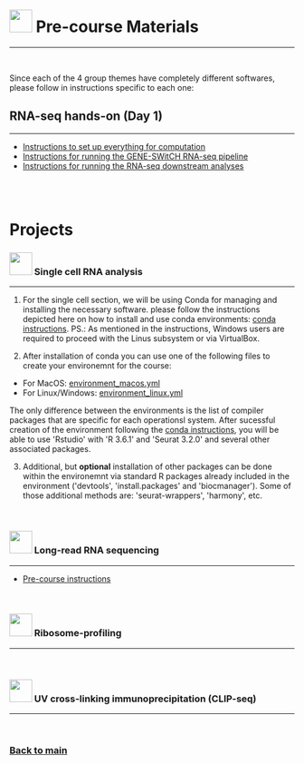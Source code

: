 # <img border="0" src="https://www.svgrepo.com/show/19652/maths-class-materials-cross-of-a-pencil-and-a-ruler.svg" width="40" height="40"> Pre-course Materials

***

<br/>

Since each of the 4 group themes have completely different softwares, please follow in instructions specific to each one:

## RNA-seq hands-on (Day 1)
***

- [Instructions to set up everything for computation](http://genoweb.toulouse.inra.fr/~sdjebali/courses/SIB_august2020/instructions/0.setup/)
- [Instructions for running the GENE-SWitCH RNA-seq pipeline](http://genoweb.toulouse.inra.fr/~sdjebali/courses/SIB_august2020/instructions/1.pipeline/)
- [Instructions for running the RNA-seq downstream analyses](http://genoweb.toulouse.inra.fr/~sdjebali/courses/SIB_august2020/instructions/2.analyses/)

<br/>

<br/>

# Projects


### <img border="0" src="/SchoolRNA2020/logos/single_cell.png" width="40" height="40"> Single cell RNA analysis
***

1. For the single cell section, we will be using Conda for managing and installing the necessary software. please follow the instructions depicted here on how to install and use conda environments: [conda instructions](conda_instructions.md). PS.: As mentioned in the instructions, Windows users are required to proceed with the Linus subsystem or via VirtualBox.

2. After installation of conda you can use one of the following files to create your environemnt for the course:
- For MacOS: [environment_macos.yml](single_cell/code/environment_macos.yml)
- For Linux/Windows: [environment_linux.yml](single_cell/code/environment_linux.yml)

The only difference between the environments is the list of compiler packages that are specific for each operationsl system. After sucessful creation of the environment following the [conda instructions](conda_instructions.md), you will be able to use 'Rstudio' with 'R 3.6.1' and 'Seurat 3.2.0' and several other associated packages.

3. Additional, but **optional** installation of other packages can be done within the environemnt via standard R packages already included in the environment ('devtools', 'install.packages' and 'biocmanager'). Some of those additional methods are: 'seurat-wrappers', 'harmony', etc.

<br/>

### <img border="0" src="/SchoolRNA2020/logos/long_read.png" width="40" height="40"> Long-read RNA sequencing
***

- [Pre-course instructions](https://github.com/GeertvanGeest/NCCR_SIB_lrRNAseq/blob/master/README.md)

<br/>

### <img border="0" src="/SchoolRNA2020/logos/ribo_profiling.png" width="40" height="40"> Ribosome-profiling
***

<br/>

### <img border="0" src="/SchoolRNA2020/logos/uv_crosslink_ip.png" width="40" height="40"> UV cross-linking immunoprecipitation (CLIP-seq)
***

<br/>

### [Back to main](README.md)
